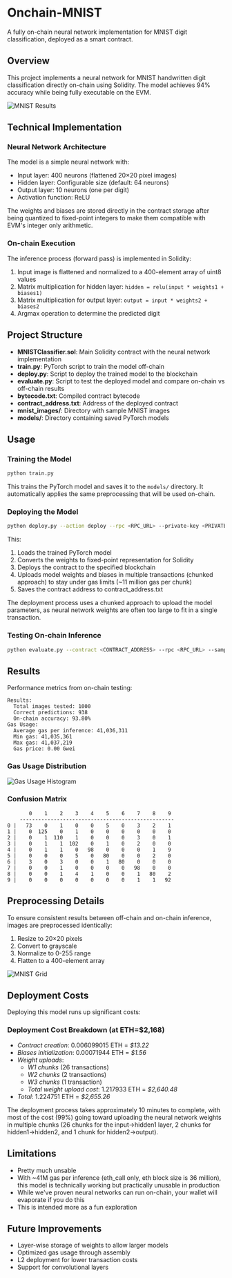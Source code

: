 # Onchain-MNIST

A fully on-chain neural network implementation for MNIST digit classification, deployed as a smart contract.

## Overview

This project implements a neural network for MNIST handwritten digit classification directly on-chain using Solidity. The model achieves 94% accuracy while being fully executable on the EVM.

![MNIST Results](mnist_onchain_results.png)

## Technical Implementation

### Neural Network Architecture

The model is a simple neural network with:
- Input layer: 400 neurons (flattened 20×20 pixel images)
- Hidden layer: Configurable size (default: 64 neurons)
- Output layer: 10 neurons (one per digit)
- Activation function: ReLU 

The weights and biases are stored directly in the contract storage after being quantized to fixed-point integers to make them compatible with EVM's integer only arithmetic.

### On-chain Execution

The inference process (forward pass) is implemented in Solidity:

1. Input image is flattened and normalized to a 400-element array of uint8 values
2. Matrix multiplication for hidden layer: `hidden = relu(input * weights1 + biases1)`
3. Matrix multiplication for output layer: `output = input * weights2 + biases2`
4. Argmax operation to determine the predicted digit

## Project Structure

- **MNISTClassifier.sol**: Main Solidity contract with the neural network implementation
- **train.py**: PyTorch script to train the model off-chain
- **deploy.py**: Script to deploy the trained model to the blockchain
- **evaluate.py**: Script to test the deployed model and compare on-chain vs off-chain results
- **bytecode.txt**: Compiled contract bytecode
- **contract_address.txt**: Address of the deployed contract
- **mnist_images/**: Directory with sample MNIST images
- **models/**: Directory containing saved PyTorch models

## Usage

### Training the Model

```bash
python train.py 
```

This trains the PyTorch model and saves it to the `models/` directory. It automatically applies the same preprocessing that will be used on-chain.

### Deploying the Model

```bash
python deploy.py --action deploy --rpc <RPC_URL> --private-key <PRIVATE_KEY>
```

This:
1. Loads the trained PyTorch model
2. Converts the weights to fixed-point representation for Solidity
3. Deploys the contract to the specified blockchain
4. Uploads model weights and biases in multiple transactions (chunked approach) to stay under gas limits (~11 million gas per chunk)
5. Saves the contract address to contract_address.txt

The deployment process uses a chunked approach to upload the model parameters, as neural network weights are often too large to fit in a single transaction. 

### Testing On-chain Inference

```bash
python evaluate.py --contract <CONTRACT_ADDRESS> --rpc <RPC_URL> --samples 100
```

## Results

Performance metrics from on-chain testing:

```
Results:
  Total images tested: 1000
  Correct predictions: 938
  On-chain accuracy: 93.80%
Gas Usage:
  Average gas per inference: 41,036,311
  Min gas: 41,035,361
  Max gas: 41,037,219
  Gas price: 0.00 Gwei
```

### Gas Usage Distribution

![Gas Usage Histogram](gas_usage_histogram.png)

### Confusion Matrix

```
       0    1    2    3    4    5    6    7    8    9
    --------------------------------------------------
0 |   73    0    1    0    0    5    0    3    2    1
1 |    0  125    0    1    0    0    0    0    0    0
2 |    0    1  110    1    0    0    0    3    0    1
3 |    0    1    1  102    0    1    0    2    0    0
4 |    0    1    1    0   98    0    0    0    1    9
5 |    0    0    0    5    0   80    0    0    2    0
6 |    3    0    3    0    0    1   80    0    0    0
7 |    0    0    1    0    0    0    0   98    0    0
8 |    0    0    1    4    1    0    0    1   80    2
9 |    0    0    0    0    0    0    0    1    1   92
```

## Preprocessing Details

To ensure consistent results between off-chain and on-chain inference, images are preprocessed identically:

1. Resize to 20×20 pixels
2. Convert to grayscale
3. Normalize to 0-255 range
4. Flatten to a 400-element array

![MNIST Grid](mnist_grid.png)

## Deployment Costs

Deploying this model runs up significant costs:

### Deployment Cost Breakdown (at ETH=$2,168)

- *Contract creation*: 0.006099015 ETH = *$13.22*
- *Biases initialization*: 0.00071944 ETH = *$1.56*
- *Weight uploads*: 
  - *W1 chunks* (26 transactions)
  - *W2 chunks* (2 transactions)
  - *W3 chunks* (1 transaction)
  - *Total weight upload cost*: 1.217933 ETH = *$2,640.48*
- *Total*: 1.224751 ETH = *$2,655.26*

The deployment process takes approximately 10 minutes to complete, with most of the cost (99%) going toward uploading the neural network weights in multiple chunks (26 chunks for the input→hidden1 layer, 2 chunks for hidden1→hidden2, and 1 chunk for hidden2→output).

## Limitations

- Pretty much unsable
- With ~41M gas per inference (eth_call only, eth block size is 36 million), this model is technically working but practically unusable in production
- While we've proven neural networks can run on-chain, your wallet will evaporate if you do this
- This is intended more as a fun exploration

## Future Improvements

- Layer-wise storage of weights to allow larger models
- Optimized gas usage through assembly
- L2 deployment for lower transaction costs
- Support for convolutional layers